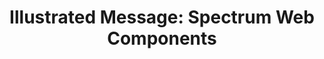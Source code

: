 ---
layout: examples.njk
title: 'Illustrated Message: Spectrum Web Components'
displayName: Illustrated Message
componentName: illustrated-message
componentHeading: sp-illustrated-message
tags:
- component-examples
---